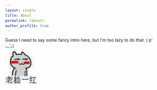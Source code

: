 ```yaml
---
layout: single
title: About
permalink: /about/
author_profile: true
---
```



Guess I need to say some fancy intro here, but I'm too lazy to do that. ( p′︵‵。)<br>
<img src = "../assets/images/emoji/emm.jpg">
